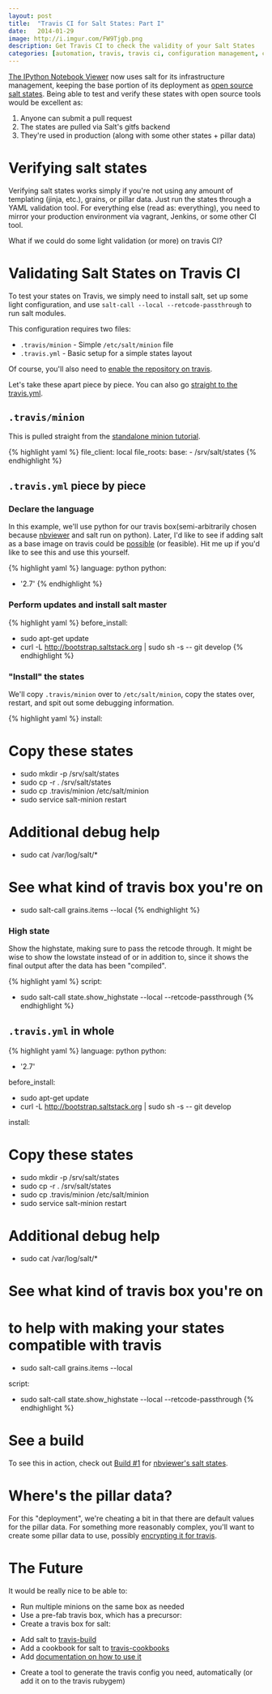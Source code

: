 ```yaml
---
layout: post
title:  "Travis CI for Salt States: Part I"
date:   2014-01-29
image: http://i.imgur.com/FW9Tjgb.png
description: Get Travis CI to check the validity of your Salt States
categories: [automation, travis, travis ci, configuration management, continuous integration, salt, chef, saltstack, Salt Stack]
---
```


[The IPython Notebook Viewer](http://nbviewer.ipython.org) now uses salt for its infrastructure management, keeping the base portion of its deployment as [open source salt states](http://github.com/ipython/salt-states-nbviewer). Being able to test and verify these states with open source tools would be excellent as:

1. Anyone can submit a pull request
2. The states are pulled via Salt's gitfs backend
3. They're used in production (along with some other states + pillar data)

# Verifying salt states

Verifying salt states works simply if you're not using any amount of templating (jinja, etc.), grains, or pillar data. Just run the states through a YAML validation tool. For everything else (read as: everything), you need to mirror your production environment via vagrant, Jenkins, or some other CI tool.

What if we could do some light validation (or more) on travis CI?

# Validating Salt States on Travis CI

To test your states on Travis, we simply need to install salt, set up some light configuration, and use `salt-call --local --retcode-passthrough` to run salt modules.

This configuration requires two files:

* `.travis/minion` - Simple `/etc/salt/minion` file
* `.travis.yml` - Basic setup for a simple states layout

Of course, you'll also need to [enable the repository on travis](http://docs.travis-ci.com/user/getting-started/).

Let's take these apart piece by piece. You can also go [straight to the travis.yml](#_in_whole).

## `.travis/minion`

This is pulled straight from the [standalone minion tutorial](http://docs.saltstack.com/topics/tutorials/standalone_minion.html).

{% highlight yaml %}
file_client: local
file_roots:
  base:
    - /srv/salt/states
{% endhighlight %}

## `.travis.yml` piece by piece

### Declare the language
In this example, we'll use python for our travis box(semi-arbitrarily chosen because [nbviewer](http://nbviewer.ipython.org) and salt run on python). Later, I'd like to see if adding salt as a base image on travis could be [possible](https://github.com/travis-ci/travis-ci/issues/1549) (or feasible). Hit me up if you'd like to see this and use this yourself.

{% highlight yaml %}
language: python
python:
- '2.7'
{% endhighlight %}

### Perform updates and install salt master

{% highlight yaml %}
before_install:
  - sudo apt-get update
  - curl -L http://bootstrap.saltstack.org | sudo sh -s -- git develop
{% endhighlight %}

### "Install" the states

We'll copy `.travis/minion` over to `/etc/salt/minion`, copy the states over, restart, and spit out some debugging information.

{% highlight yaml %}
install:
  # Copy these states
  - sudo mkdir -p /srv/salt/states
  - sudo cp -r . /srv/salt/states
  - sudo cp .travis/minion /etc/salt/minion
  - sudo service salt-minion restart

  # Additional debug help
  - sudo cat /var/log/salt/*

  # See what kind of travis box you're on
  - sudo salt-call grains.items --local
{% endhighlight %}

### High state

Show the highstate, making sure to pass the retcode through. It might be wise to show the lowstate instead of or in addition to, since it shows the final output after the data has been "compiled".

{% highlight yaml %}
script:
  - sudo salt-call state.show_highstate --local --retcode-passthrough
{% endhighlight %}

## `.travis.yml` in whole

{% highlight yaml %}
language: python
python:
- '2.7'

before_install:
  - sudo apt-get update
  - curl -L http://bootstrap.saltstack.org | sudo sh -s -- git develop

install:
  # Copy these states
  - sudo mkdir -p /srv/salt/states
  - sudo cp -r . /srv/salt/states
  - sudo cp .travis/minion /etc/salt/minion
  - sudo service salt-minion restart

  # Additional debug help
  - sudo cat /var/log/salt/*

  # See what kind of travis box you're on
  # to help with making your states compatible with travis
  - sudo salt-call grains.items --local

script:
  - sudo salt-call state.show_highstate --local --retcode-passthrough
{% endhighlight %}

# See a build

To see this in action, check out [Build #1](https://travis-ci.org/ipython/salt-states-nbviewer/builds/17864495) for [nbviewer's salt states](http://github.com/ipython/salt-states-nbviewer).

# Where's the pillar data?

For this "deployment", we're cheating a bit in that there are default values for the pillar data. For something more reasonably complex, you'll want to create some pillar data to use, possibly [encrypting it for travis](http://docs.travis-ci.com/user/encryption-keys/).

# The Future

It would be really nice to be able to:

* Run multiple minions on the same box as needed
* Use a pre-fab travis box, which has a precursor:
* Create a travis box for salt:
 - Add salt to [travis-build](https://github.com/travis-ci/travis-build)
 - Add a cookbook for salt to [travis-cookbooks](https://github.com/travis-ci/travis-cookbooks)
 - Add [documentation on how to use it](https://github.com/travis-ci/travis-ci.github.com/tree/master/docs/user/languages)
* Create a tool to generate the travis config you need, automatically (or add it on to the travis rubygem)

